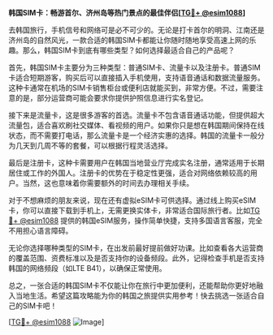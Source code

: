**韩国SIM卡：畅游首尔、济州岛等热门景点的最佳伴侣[[TG💪+ @esim1088](https://t.me/s/esim1088)]**

去韩国旅行，手机信号和网络可是必不可少的。无论是打卡首尔的明洞、江南还是济州岛的自然风光，一款合适的韩国SIM卡都能让你随时随地享受高速上网的乐趣。那么，韩国SIM卡到底有哪些类型？如何选择最适合自己的产品呢？

首先，韩国SIM卡主要分为三种类型：普通SIM卡、流量卡以及注册卡。普通SIM卡适合短期游客，购买后可以直接插入手机使用，支持语音通话和数据流量服务。这种卡通常在机场的SIM卡销售柜台或便利店就能买到，非常方便。不过，需要注意的是，部分运营商可能会要求你提供护照信息进行实名登记。

接下来是流量卡，这是很多游客的首选。流量卡不包含语音通话功能，但提供超大流量包，适合喜欢刷社交媒体、看视频的用户。如果你只是想在韩国期间保持在线状态，而不需要打电话，那么流量卡是一个经济实惠的选择。韩国的流量卡一般分为几天到几周不等的套餐，可以根据行程灵活选择。

最后是注册卡，这种卡需要用户在韩国当地营业厅完成实名注册，通常适用于长期居住或工作的外国人。注册卡的优势在于稳定性更强，适合对网络依赖较高的用户。当然，这也意味着你需要额外的时间去办理相关手续。

对于不想麻烦的朋友来说，现在还有虚拟eSIM卡可供选择。通过线上购买eSIM卡，你可以直接下载到手机上，无需更换实体卡，非常适合国际旅行者。比如[TG💪+ @esim1088](https://t.me/s/esim1088) 提供的韩国eSIM服务，操作简单快捷，支持多国语言客服，完全不用担心语言障碍。

无论你选择哪种类型的SIM卡，在出发前最好提前做好功课。比如查看各大运营商的覆盖范围、资费标准以及是否支持你的设备频段。此外，记得检查手机是否支持韩国的网络频段（如LTE B41），以确保正常使用。

总之，一张合适的韩国SIM卡不仅能让你在旅行中更加便利，还能帮助你更好地融入当地生活。希望这篇攻略能为你的韩国之旅提供实用参考！快去挑选一张适合自己的SIM卡吧！

[[TG💪+ @esim1088](https://t.me/s/esim1088) ![Image](https://i.postimg.cc/4NQfJmqS/Snipaste-2025-05-13-00-14-12.png)]